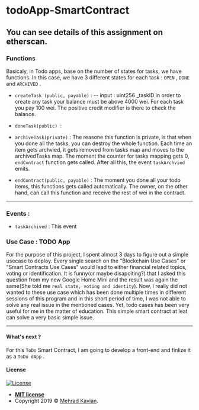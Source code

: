# todoApp-SmartContract
You can see details of <a>this assignment</a> on etherscan.
---

### Functions
Basicaly, in Todo apps, base on the number of states for tasks, we have functions. In this case, we have 3 different states for each task : ```OPEN``` , ```DONE``` and ```ARCHIVED``` .

- ```createTask (public, payable)``` : 
-- input  : uint256 _taskID
in order to create any task your balance must be above 4000 wei. For each task you pay 100 wei. The positive credit modifier is there to check the balance.
    
- ```doneTask(public) ```: 

- ```archiveTask(private)``` :
 The reasone this function is private, is that when you done all the tasks, you can destroy the whole function. 
Each time an item gets archvied, it gets removed from tasks map and moves to the archivedTasks map. The moment the counter for tasks mapping gets 0, ```endContract``` function gets called.
After all this, the event ```taskArchvied``` emits.

- ```endContract(public, payable)``` : 
The moment you done all your todo items, this functions gets called automatically. The owner, on the other hand, can call this function and receive the rest of wei in the contract.

---

### Events : 

- ```taskArchived``` : 
This event

### Use Case : TODO App

For the purpose of this project, I spent almost 3 days to figure out a simple usecase to deploy. Every single search on the "Blockchain Use Cases" or "Smart Contracts Use Cases" would lead to either financial related topics, voting or identification. It is funny(or maybe disapoiting?) that I asked this question from my new Google Home Mini and the result was again the same(She told me ```real state, voting and identity```). Now, I really did not wanted to these use case which has been done multiple times in different sessions of this program and in this short period of time, I was not able to solve any real issue in the mentioned cases. Yet, todo cases has been very useful for me in the matter of education. This simple smart contract at leat can solve a very basic simple issue.

---

#### What's next ? 
For this ```ToDo``` Smart Contract, I am going to develop a front-end and finlize it as a ```ToDo dApp``` .

#### License

[![License](http://img.shields.io/:license-mit-blue.svg?style=flat-square)](http://badges.mit-license.org)

- **[MIT license](http://opensource.org/licenses/mit-license.php)**
- Copyright 2019 © <a href="https://github.com/mkdesign" target="_blank">Mehrad Kavian</a>.
